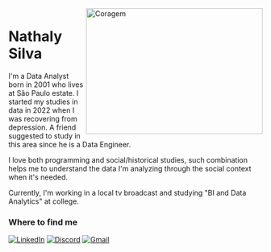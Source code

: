 <img align="right" padding="20px" alt="Coragem" height="250" width="350" border-radios="30" src="https://c.tenor.com/C2wvW9FG5VoAAAAd/tenor.gif">

#  Nathaly Silva

I'm a Data Analyst born in 2001 who lives at São Paulo estate. I started my studies in data in 2022 when I was recovering from depression. A friend suggested to study in this area since he is a Data Engineer.

I love both programming and social/historical studies, such combination helps me to understand the data I'm analyzing through the social context when it's needed.

Currently, I'm working in a local tv broadcast and studying "BI and Data Analytics" at college.


### **Where to find me**

[![LinkedIn](https://img.shields.io/badge/LinkedIn-0077B5?style=for-the-badge&logo=linkedin&logoColor=white)](https://www.linkedin.com/in/nathaly-silva01/)
[![Discord](https://img.shields.io/badge/Discord-7289DA?style=for-the-badge&logo=discord&logoColor=white)](https://discord.com/channels/@nathyy1651/)
[![Gmail](https://img.shields.io/badge/Gmail-333333?style=for-the-badge&logo=gmail&logoColor=red)](mailto:nathaly.cruzsilva01@gmail.com)